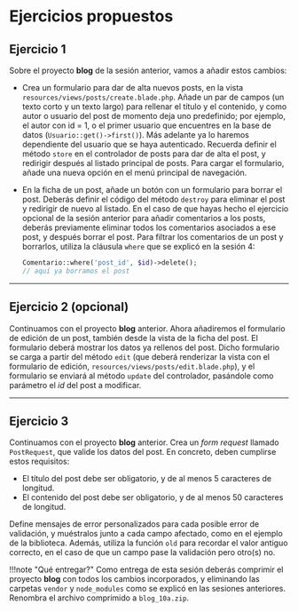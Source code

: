 # Ejercicios propuestos

## Ejercicio 1

Sobre el proyecto **blog** de la sesión anterior, vamos a añadir estos cambios:

- Crea un formulario para dar de alta nuevos posts, en la vista `resources/views/posts/create.blade.php`. Añade un par de campos (un texto corto y un texto largo) para rellenar el título y el contenido, y como autor o usuario del post de momento deja uno predefinido; por ejemplo, el autor con id = 1, o el primer usuario que encuentres en la base de datos (`Usuario::get()->first()`). Más adelante ya lo haremos dependiente del usuario que se haya autenticado. Recuerda definir el método `store` en el controlador de posts para dar de alta el post, y redirigir después al listado principal de posts. Para cargar el formulario, añade una nueva opción en el menú principal de navegación.

- En la ficha de un post, añade un botón con un formulario para borrar el post. Deberás definir el código del método `destroy` para eliminar el post y redirigir de nuevo al listado. En el caso de que hayas hecho el ejercicio opcional de la sesión anterior para añadir comentarios a los posts, deberás previamente eliminar todos los comentarios asociados a ese post, y después borrar el post. Para filtrar los comentarios de un post y borrarlos, utiliza la cláusula `where` que se explicó en la sesión 4:

  ```php
  Comentario::where('post_id', $id)->delete();
  // aquí ya borramos el post
  ```

<HR />

## Ejercicio 2  (opcional)

Continuamos con el proyecto **blog** anterior. Ahora añadiremos el formulario de edición de un post, también desde la vista de la ficha del post. El formulario deberá mostrar los datos ya rellenos del post. Dicho formulario se carga a partir del método `edit` (que deberá renderizar la vista con el formulario de edición, `resources/views/posts/edit.blade.php`), y el formulario se enviará al método `update` del controlador, pasándole como parámetro el *id* del post a modificar.

<HR />

## Ejercicio 3

Continuamos con el proyecto **blog** anterior. Crea un *form request* llamado `PostRequest`, que valide los datos del post. En concreto, deben cumplirse estos requisitos:

- El título del post debe ser obligatorio, y de al menos 5 caracteres de longitud.
- El contenido del post debe ser obligatorio, y de al menos 50 caracteres de longitud.

Define mensajes de error personalizados para cada posible error de validación, y muéstralos junto a cada campo afectado, como en el ejemplo de la biblioteca. Además, utiliza la función `old` para recordar el valor antiguo correcto, en el caso de que un campo pase la validación pero otro(s) no.



!!!note "Qué entregar?"
	Como entrega de esta sesión deberás comprimir el proyecto **blog** con todos los cambios incorporados, y eliminando las carpetas `vendor` y `node_modules` como se explicó en las sesiones anteriores. Renombra el archivo comprimido a `blog_10a.zip`.
